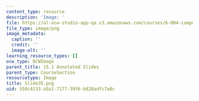 ```yaml
---
content_type: resource
description: 'Image: '
file: https://ol-ocw-studio-app-qa.s3.amazonaws.com/courses/6-004-computation-structures-spring-2017/350c4133a5a1717739f6b828adfc7a0c_Slide35.png
file_type: image/png
image_metadata:
  caption: ''
  credit: ''
  image-alt: ''
learning_resource_types: []
ocw_type: OCWImage
parent_title: 15.1 Annotated Slides
parent_type: CourseSection
resourcetype: Image
title: Slide35.png
uid: 350c4133-a5a1-7177-39f6-b828adfc7a0c
---
```

